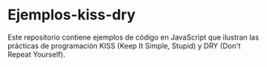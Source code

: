 # Ejemplos-kiss-dry
Este repositorio contiene ejemplos de código en JavaScript que ilustran las prácticas de programación KISS (Keep It Simple, Stupid) y DRY (Don't Repeat Yourself).
